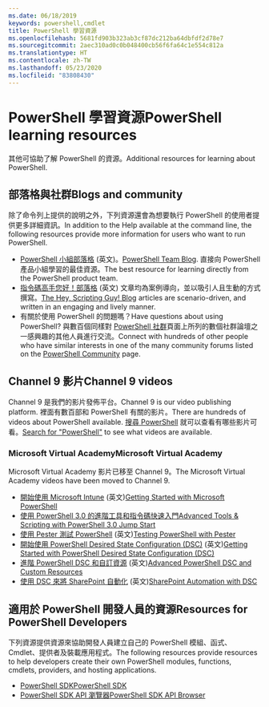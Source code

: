```yaml
---
ms.date: 06/18/2019
keywords: powershell,cmdlet
title: PowerShell 學習資源
ms.openlocfilehash: 5681fd903b323ab3cf87dc212ba64dbfdf2d78e7
ms.sourcegitcommit: 2aec310ad0c0b048400cb56f6fa64c1e554c812a
ms.translationtype: HT
ms.contentlocale: zh-TW
ms.lasthandoff: 05/23/2020
ms.locfileid: "83808430"
---
```

# <a name="powershell-learning-resources"></a><span data-ttu-id="acf69-103">PowerShell 學習資源</span><span class="sxs-lookup"><span data-stu-id="acf69-103">PowerShell learning resources</span></span>

<span data-ttu-id="acf69-104">其他可協助了解 PowerShell 的資源。</span><span class="sxs-lookup"><span data-stu-id="acf69-104">Additional resources for learning about PowerShell.</span></span>

## <a name="blogs-and-community"></a><span data-ttu-id="acf69-105">部落格與社群</span><span class="sxs-lookup"><span data-stu-id="acf69-105">Blogs and community</span></span>

<span data-ttu-id="acf69-106">除了命令列上提供的說明之外，下列資源還會為想要執行 PowerShell 的使用者提供更多詳細資訊。</span><span class="sxs-lookup"><span data-stu-id="acf69-106">In addition to the Help available at the command line, the following resources provide more information for users who want to run PowerShell.</span></span>

- <span data-ttu-id="acf69-107">[PowerShell 小組部落格](https://devblogs.microsoft.com/powershell/) \(英文\)。</span><span class="sxs-lookup"><span data-stu-id="acf69-107">[PowerShell Team Blog](https://devblogs.microsoft.com/powershell/).</span></span> <span data-ttu-id="acf69-108">直接向 PowerShell 產品小組學習的最佳資源。</span><span class="sxs-lookup"><span data-stu-id="acf69-108">The best resource for learning directly from the PowerShell product team.</span></span>
- <span data-ttu-id="acf69-109">[指令碼高手您好！部落格](https://devblogs.microsoft.com/scripting/) \(英文\) 文章均為案例導向，並以吸引人且生動的方式撰寫。</span><span class="sxs-lookup"><span data-stu-id="acf69-109">[The Hey, Scripting Guy! Blog](https://devblogs.microsoft.com/scripting/) articles are scenario-driven, and written in an engaging and lively manner.</span></span>
- <span data-ttu-id="acf69-110">有關於使用 PowerShell 的問題嗎？</span><span class="sxs-lookup"><span data-stu-id="acf69-110">Have questions about using PowerShell?</span></span> <span data-ttu-id="acf69-111">與數百個同樣對 [PowerShell 社群](/powershell/scripting/community/community-support)頁面上所列的數個社群論壇之一感興趣的其他人員進行交流。</span><span class="sxs-lookup"><span data-stu-id="acf69-111">Connect with hundreds of other people who have similar interests in one of the many community forums listed on the [PowerShell Community](/powershell/scripting/community/community-support) page.</span></span>

## <a name="channel-9-videos"></a><span data-ttu-id="acf69-112">Channel 9 影片</span><span class="sxs-lookup"><span data-stu-id="acf69-112">Channel 9 videos</span></span>

<span data-ttu-id="acf69-113">Channel 9 是我們的影片發佈平台。</span><span class="sxs-lookup"><span data-stu-id="acf69-113">Channel 9 is our video publishing platform.</span></span> <span data-ttu-id="acf69-114">裡面有數百部和 PowerShell 有關的影片。</span><span class="sxs-lookup"><span data-stu-id="acf69-114">There are hundreds of videos about PowerShell available.</span></span> <span data-ttu-id="acf69-115">[搜尋 PowerShell](https://channel9.msdn.com/Search?term=PowerShell&sortBy=top-rated) 就可以查看有哪些影片可看。</span><span class="sxs-lookup"><span data-stu-id="acf69-115">[Search for "PowerShell"](https://channel9.msdn.com/Search?term=PowerShell&sortBy=top-rated) to see what videos are available.</span></span>

### <a name="microsoft-virtual-academy"></a><span data-ttu-id="acf69-116">Microsoft Virtual Academy</span><span class="sxs-lookup"><span data-stu-id="acf69-116">Microsoft Virtual Academy</span></span>

<span data-ttu-id="acf69-117">Microsoft Virtual Academy 影片已移至 Channel 9。</span><span class="sxs-lookup"><span data-stu-id="acf69-117">The Microsoft Virtual Academy videos have been moved to Channel 9.</span></span>

- <span data-ttu-id="acf69-118">[開始使用 Microsoft Intune](https://channel9.msdn.com/Series/Getting-Started-with-Microsoft-PowerShell) \(英文\)</span><span class="sxs-lookup"><span data-stu-id="acf69-118">[Getting Started with Microsoft PowerShell](https://channel9.msdn.com/Series/Getting-Started-with-Microsoft-PowerShell)</span></span>
- [<span data-ttu-id="acf69-119">使用 PowerShell 3.0 的進階工具和指令碼快速入門</span><span class="sxs-lookup"><span data-stu-id="acf69-119">Advanced Tools & Scripting with PowerShell 3.0 Jump Start</span></span>](https://channel9.msdn.com/Series/Advanced-Tools-and-Scripting-with-PowerShell-3.0-Jump-Start)
- <span data-ttu-id="acf69-120">[使用 Pester 測試 PowerShell](https://channel9.msdn.com/Series/Testing-PowerShell-with-Pester) \(英文\)</span><span class="sxs-lookup"><span data-stu-id="acf69-120">[Testing PowerShell with Pester](https://channel9.msdn.com/Series/Testing-PowerShell-with-Pester)</span></span>
- <span data-ttu-id="acf69-121">[開始使用 PowerShell Desired State Configuration (DSC)](https://channel9.msdn.com/Series/Getting-Started-with-PowerShell-DSC) \(英文\)</span><span class="sxs-lookup"><span data-stu-id="acf69-121">[Getting Started with PowerShell Desired State Configuration (DSC)](https://channel9.msdn.com/Series/Getting-Started-with-PowerShell-DSC)</span></span>
- <span data-ttu-id="acf69-122">[進階 PowerShell DSC 和自訂資源](https://channel9.msdn.com/Series/Advanced-PowerShell-DSC-and-Custom-Resources) \(英文\)</span><span class="sxs-lookup"><span data-stu-id="acf69-122">[Advanced PowerShell DSC and Custom Resources](https://channel9.msdn.com/Series/Advanced-PowerShell-DSC-and-Custom-Resources)</span></span>
- <span data-ttu-id="acf69-123">[使用 DSC 來將 SharePoint 自動化](https://channel9.msdn.com/Series/SharePoint-Automation-with-DSC) \(英文\)</span><span class="sxs-lookup"><span data-stu-id="acf69-123">[SharePoint Automation with DSC](https://channel9.msdn.com/Series/SharePoint-Automation-with-DSC)</span></span>

## <a name="resources-for-powershell-developers"></a><span data-ttu-id="acf69-124">適用於 PowerShell 開發人員的資源</span><span class="sxs-lookup"><span data-stu-id="acf69-124">Resources for PowerShell Developers</span></span>

<span data-ttu-id="acf69-125">下列資源提供資源來協助開發人員建立自己的 PowerShell 模組、函式、Cmdlet、提供者及裝載應用程式。</span><span class="sxs-lookup"><span data-stu-id="acf69-125">The following resources provide resources to help developers create their own PowerShell modules, functions, cmdlets, providers, and hosting applications.</span></span>

- [<span data-ttu-id="acf69-126">PowerShell SDK</span><span class="sxs-lookup"><span data-stu-id="acf69-126">PowerShell SDK</span></span>](/powershell/scripting/developer/windows-powershell)
- [<span data-ttu-id="acf69-127">PowerShell SDK API 瀏覽器</span><span class="sxs-lookup"><span data-stu-id="acf69-127">PowerShell SDK API Browser</span></span>](/dotnet/api/system.management.automation)
